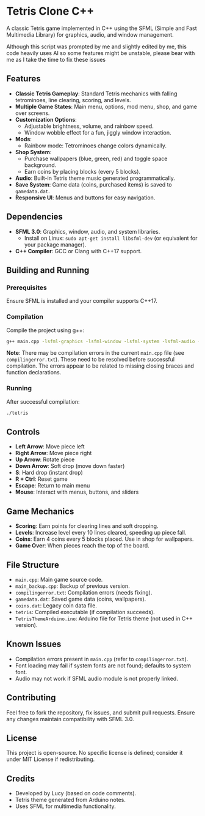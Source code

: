 # Tetris Clone C++

A classic Tetris game implemented in C++ using the SFML (Simple and Fast Multimedia Library) for graphics, audio, and window management.



Although this script was prompted by me and slightly edited by me, this code heavily uses AI so some features might be unstable, please bear with me as I take the time to fix these issues

## Features

- **Classic Tetris Gameplay**: Standard Tetris mechanics with falling tetrominoes, line clearing, scoring, and levels.
- **Multiple Game States**: Main menu, options, mod menu, shop, and game over screens.
- **Customization Options**:
  - Adjustable brightness, volume, and rainbow speed.
  - Window wobble effect for a fun, jiggly window interaction.
- **Mods**:
  - Rainbow mode: Tetrominoes change colors dynamically.
- **Shop System**:
  - Purchase wallpapers (blue, green, red) and toggle space background.
  - Earn coins by placing blocks (every 5 blocks).
- **Audio**: Built-in Tetris theme music generated programmatically.
- **Save System**: Game data (coins, purchased items) is saved to `gamedata.dat`.
- **Responsive UI**: Menus and buttons for easy navigation.

## Dependencies

- **SFML 3.0**: Graphics, window, audio, and system libraries.
  - Install on Linux: `sudo apt-get install libsfml-dev` (or equivalent for your package manager).
- **C++ Compiler**: GCC or Clang with C++17 support.

## Building and Running

### Prerequisites
Ensure SFML is installed and your compiler supports C++17.

### Compilation
Compile the project using g++:

```bash
g++ main.cpp -lsfml-graphics -lsfml-window -lsfml-system -lsfml-audio -o tetris
```

**Note**: There may be compilation errors in the current `main.cpp` file (see `compilingerror.txt`). These need to be resolved before successful compilation. The errors appear to be related to missing closing braces and function declarations.

### Running
After successful compilation:

```bash
./tetris
```

## Controls

- **Left Arrow**: Move piece left
- **Right Arrow**: Move piece right
- **Up Arrow**: Rotate piece
- **Down Arrow**: Soft drop (move down faster)
- **S**: Hard drop (instant drop)
- **R + Ctrl**: Reset game
- **Escape**: Return to main menu
- **Mouse**: Interact with menus, buttons, and sliders

## Game Mechanics

- **Scoring**: Earn points for clearing lines and soft dropping.
- **Levels**: Increase level every 10 lines cleared, speeding up piece fall.
- **Coins**: Earn 4 coins every 5 blocks placed. Use in shop for wallpapers.
- **Game Over**: When pieces reach the top of the board.

## File Structure

- `main.cpp`: Main game source code.
- `main_backup.cpp`: Backup of previous version.
- `compilingerror.txt`: Compilation errors (needs fixing).
- `gamedata.dat`: Saved game data (coins, wallpapers).
- `coins.dat`: Legacy coin data file.
- `tetris`: Compiled executable (if compilation succeeds).
- `TetrisThemeArduino.ino`: Arduino file for Tetris theme (not used in C++ version).

## Known Issues

- Compilation errors present in `main.cpp` (refer to `compilingerror.txt`).
- Font loading may fail if system fonts are not found; defaults to system font.
- Audio may not work if SFML audio module is not properly linked.

## Contributing

Feel free to fork the repository, fix issues, and submit pull requests. Ensure any changes maintain compatibility with SFML 3.0.

## License

This project is open-source. No specific license is defined; consider it under MIT License if redistributing.

## Credits

- Developed by Lucy (based on code comments).
- Tetris theme generated from Arduino notes.
- Uses SFML for multimedia functionality.
